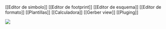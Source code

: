 [[Editor de simbolo]]
[[Editor de footprint]]
[[Editor de esquema]]
[[Editor de formato]]
[[Plantillas]]
[[Calculadora]]
[[Gerber view]]
[[Pluging]]

![](https://i.imgur.com/RCOImkz.png)

